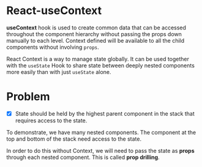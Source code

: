 # React-useContext
**useContext** hook is used to create common data that can be accessed throughout the component hierarchy without passing the props down manually to each level. Context defined will be available to all the child components without involving `props`.

React Context is a way to manage state globally. It can be used together with the `useState` Hook to share state between deeply nested components more easily than with just `useState` alone.

# Problem

- [x] State should be held by the highest parent component in the stack that requires access to the state.

To demonstrate, we have many nested components. The component at the top and bottom of the stack need access to the state.

In order to do this without Context, we will need to pass the state as **props** through each nested component. This is called **prop drilling**.

